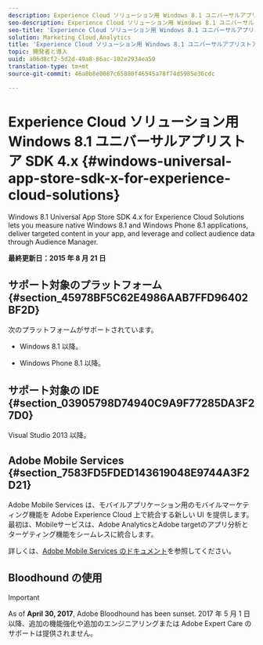 ```yaml
---
description: Experience Cloud ソリューション用 Windows 8.1 ユニバーサルアプリストア SDK 4.x を使用すると、ネイティブ Windows 8.1 および Windows Phone 8.1 アプリケーションを測定し、アプリ内でターゲットを絞り込んだコンテンツを配信し、Audience Manager を通じてオーディエンスデータを活用および収集することができます。
seo-description: Experience Cloud ソリューション用 Windows 8.1 ユニバーサルアプリストア SDK 4.x を使用すると、ネイティブ Windows 8.1 および Windows Phone 8.1 アプリケーションを測定し、アプリ内でターゲットを絞り込んだコンテンツを配信し、Audience Manager を通じてオーディエンスデータを活用および収集することができます。
seo-title: 'Experience Cloud ソリューション用 Windows 8.1 ユニバーサルアプリストア SDK 4.x '
solution: Marketing Cloud,Analytics
title: 'Experience Cloud ソリューション用 Windows 8.1 ユニバーサルアプリストア SDK 4.x '
topic: 開発者と導入
uuid: a06d8cf2-5d2d-49a8-86ac-102e2934ea59
translation-type: tm+mt
source-git-commit: 46a0b8e0087c65880f46545a78f74d5985e36cdc

---
```



# Experience Cloud ソリューション用 Windows 8.1 ユニバーサルアプリストア SDK 4.x {#windows-universal-app-store-sdk-x-for-experience-cloud-solutions}

Windows 8.1 Universal App Store SDK 4.x for Experience Cloud Solutions lets you measure native Windows 8.1 and Windows Phone 8.1 applications, deliver targeted content in your app, and leverage and collect audience data through Audience Manager.

**最終更新日：2015 年 8 月 21 日**

## サポート対象のプラットフォーム {#section_45978BF5C62E4986AAB7FFD96402BF2D}

次のプラットフォームがサポートされています。

* Windows 8.1 以降。

* Windows Phone 8.1 以降。

## サポート対象の IDE {#section_03905798D74940C9A9F77285DA3F27D0}

Visual Studio 2013 以降。

## Adobe Mobile Services {#section_7583FD5FDED143619048E9744A3F2D21}

Adobe Mobile Services は、モバイルアプリケーション用のモバイルマーケティング機能を Adobe Experience Cloud 上で統合する新しい UI を提供します。最初は、Mobileサービスは、Adobe AnalyticsとAdobe targetのアプリ分析とターゲティング機能をシームレスに統合します。

詳しくは、[Adobe Mobile Services のドキュメント](/help/using/home.md)を参照してください。

## Bloodhound の使用

>[!IMPORTANT]
>
>As of **April 30, 2017**, Adobe Bloodhound has been
sunset. 2017 年 5 月 1 日以降、追加の機能強化や追加のエンジニアリングまたは Adobe Expert Care のサポートは提供されません。

